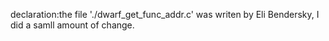 declaration:the file './dwarf\_get\_func\_addr.c' was writen by Eli Bendersky, I did a samll amount of change.
